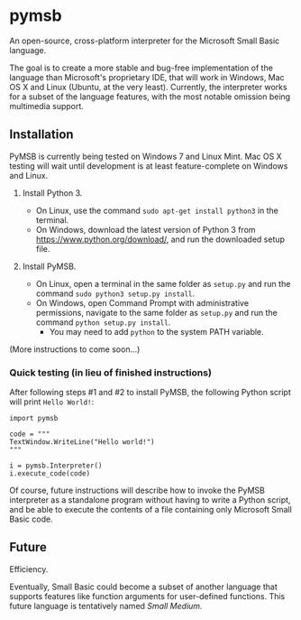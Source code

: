 # pymsb
An open-source, cross-platform interpreter for the Microsoft Small Basic language.  

The goal is to create a more stable and bug-free implementation of the language than Microsoft's proprietary IDE, that will work in Windows, Mac OS X and Linux (Ubuntu, at the very least).  Currently, the interpreter works for a subset of the language features, with the most notable omission being multimedia support.

## Installation
PyMSB is currently being tested on Windows 7 and Linux Mint.  Mac OS X testing will wait until development is at least feature-complete on Windows and Linux.

1. Install Python 3.  
    * On Linux, use the command `sudo apt-get install python3` in the terminal.
    * On Windows, download the latest version of Python 3 from https://www.python.org/download/, and run the downloaded setup file.

2. Install PyMSB.
    * On Linux, open a terminal in the same folder as `setup.py` and run the command `sudo python3 setup.py install`.
    * On Windows, open Command Prompt with administrative permissions, navigate to the same folder as `setup.py` and run the command `python setup.py install`.
        - You may need to add `python` to the system PATH variable.

(More instructions to come soon...)

### Quick testing (in lieu of finished instructions)
After following steps #1 and #2 to install PyMSB, the following Python script will print `Hello World!`:

    import pymsb
    
    code = """
    TextWindow.WriteLine("Hello world!")
    """
    
    i = pymsb.Interpreter()
    i.execute_code(code)

Of course, future instructions will describe how to invoke the PyMSB interpreter as a standalone program without having to write a Python script, and be able to execute the contents of a file containing only Microsoft Small Basic code.

## Future
Efficiency.

Eventually, Small Basic could become a subset of another language that supports features like function arguments for user-defined functions.  This future language is tentatively named _Small Medium_.